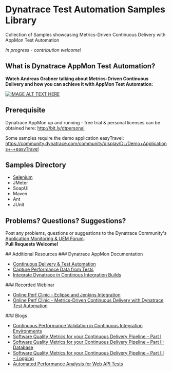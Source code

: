 # Dynatrace Test Automation Samples Library

Collection of Samples showcasing Metrics-Driven Continuous Delivery with AppMon Test Automation

*In progress - contribution welcome!*

## What is Dynatrace AppMon Test Automation? 

**Watch Andreas Grabner talking about Metrics-Driven Continuous Delivery and how you can achieve it with AppMon Test Automation:**

[![IMAGE ALT TEXT HERE](https://img.youtube.com/vi/TXPSDpy7unw/0.jpg)](https://www.youtube.com/watch?v=TXPSDpy7unw)

## Prerequisite

Dynatrace AppMon up and running - free trial & personal licenses can be obtained here: http://bit.ly/dtpersonal

Some samples require the demo application easyTravel: https://community.dynatrace.com/community/display/DL/Demo+Applications+-+easyTravel

## Samples Directory

* [Selenium](./selenium/)
* JMeter
* SoapUI
* Maven
* Ant
* JUnit

## Problems? Questions? Suggestions?

Post any problems, questions or suggestions to the Dynatrace Community's [Application Monitoring & UEM Forum](https://answers.dynatrace.com/spaces/146/index.html). 
<br />**Pull Requests Welcome!**

<a name="resources"/>
## Additional Resources

<a name="doc"/>
### Dynatrace AppMon Documentation

- [Continuous Delivery & Test Automation](https://community.dynatrace.com/community/pages/viewpage.action?pageId=215161284)
- [Capture Performance Data from Tests](https://community.dynatrace.com/community/display/DOCDT63/Capture+Performance+Data+from+Tests)
- [Integrate Dynatrace in Continous Integration Builds](https://community.dynatrace.com/community/display/DOCDT63/Integrate+Dynatrace+in+Continuous+Integration+Builds)

<a name="webinar"/>
### Recorded Webinar

- [Online Perf Clinic - Eclipse and Jenkins Integration](https://youtu.be/p4Vh6BWlPjg)
- [Online Perf Clinic - Metrics-Driven Continuous Delivery with Dynatrace Test Automation](https://youtu.be/TXPSDpy7unw)

<a name="blogs"/>
### Blogs

- [Continuous Performance Validation in Continuous Integration Environments](http://apmblog.dynatrace.com/2013/11/27/continuous-performance-validation-in-continuous-integration-environments/)
- [Software Quality Metrics for your Continuous Delivery Pipeline – Part I](http://apmblog.dynatrace.com/2014/03/13/software-quality-metrics-for-your-continuous-delivery-pipeline-part-i/)
- [Software Quality Metrics for your Continuous Delivery Pipeline – Part II: Database](http://apmblog.dynatrace.com/2014/04/23/database-access-quality-metrics-for-your-continuous-delivery-pipeline/)
- [Software Quality Metrics for your Continuous Delivery Pipeline – Part III – Logging](http://apmblog.dynatrace.com/2014/06/17/software-quality-metrics-for-your-continuous-delivery-pipeline-part-iii-logging/)
- [Automated Performance Analysis for Web API Tests](http://apmblog.dynatrace.com/2014/12/23/automated-performance-analysis-web-api-tests/)
